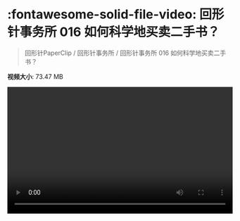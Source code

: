 # :fontawesome-solid-file-video: 回形针事务所 016 如何科学地买卖二手书？

> 回形针PaperClip / 回形针事务所 / 回形针事务所 016 如何科学地买卖二手书？

**视频大小**: 73.47 MB

<video id="V-544db01daae363d1ac506fb24233e11b" width="512" height="288" preload="none" playsinline webkit-playsinline></video>